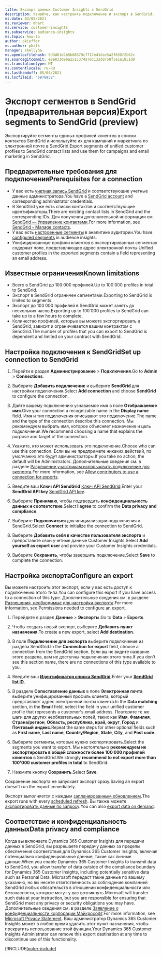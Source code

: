 ```yaml
---
title: Экспорт данных Customer Insights в SendGrid
description: Узнайте, как настроить подключение и экспорт в SendGrid.
ms.date: 03/03/2021
ms.reviewer: mhart
ms.service: customer-insights
ms.subservice: audience-insights
ms.topic: how-to
author: pkieffer
ms.author: philk
manager: shellyha
ms.openlocfilehash: 5d3d61d2b5b68079c7717e41dee5a2f698f2b62c
ms.sourcegitcommit: e8e03309ba2515374a70c132d0758f3e1e1851d0
ms.translationtype: HT
ms.contentlocale: ru-RU
ms.lasthandoff: 05/04/2021
ms.locfileid: "5976932"
---
```

# <a name="export-segments-to-sendgrid-preview"></a><span data-ttu-id="f0164-103">Экспорт сегментов в SendGrid (предварительная версия)</span><span class="sxs-lookup"><span data-stu-id="f0164-103">Export segments to SendGrid (preview)</span></span>

<span data-ttu-id="f0164-104">Экспортируйте сегменты единых профилей клиентов в списки контактов SendGrid и используйте их для кампаний и маркетинга по электронной почте в SendGrid.</span><span class="sxs-lookup"><span data-stu-id="f0164-104">Export segments of unified customer profiles to SendGrid contact lists and use them for campaigns and email marketing in SendGrid.</span></span> 

## <a name="prerequisites-for-a-connection"></a><span data-ttu-id="f0164-105">Предварительные требования для подключения</span><span class="sxs-lookup"><span data-stu-id="f0164-105">Prerequisites for a connection</span></span>

-   <span data-ttu-id="f0164-106">У вас есть [учетная запись SendGrid](https://sendgrid.com/) и соответствующие учетные данные администратора.</span><span class="sxs-lookup"><span data-stu-id="f0164-106">You have a [SendGrid account](https://sendgrid.com/) and corresponding administrator credentials.</span></span>
-   <span data-ttu-id="f0164-107">В SendGrid уже есть списки контактов и соответствующие идентификаторы.</span><span class="sxs-lookup"><span data-stu-id="f0164-107">There are existing contact lists in SendGrid and the corresponding IDs.</span></span> <span data-ttu-id="f0164-108">Для получения дополнительной информации см. [SendGrid — Управление контактами](https://sendgrid.com/docs/ui/managing-contacts/create-and-manage-contacts/#manage-contacts).</span><span class="sxs-lookup"><span data-stu-id="f0164-108">For more information, see [SendGrid - Manage contacts](https://sendgrid.com/docs/ui/managing-contacts/create-and-manage-contacts/#manage-contacts).</span></span>
-   <span data-ttu-id="f0164-109">У вас есть [настроенные сегменты](segments.md) в аналитике аудитории.</span><span class="sxs-lookup"><span data-stu-id="f0164-109">You have [configured segments](segments.md) in audience insights.</span></span>
-   <span data-ttu-id="f0164-110">Унифицированные профили клиентов в экспортированных сегментах содержат поле, представляющее адрес электронной почты.</span><span class="sxs-lookup"><span data-stu-id="f0164-110">Unified customer profiles in the exported segments contain a field representing an email address.</span></span>

## <a name="known-limitations"></a><span data-ttu-id="f0164-111">Известные ограничения</span><span class="sxs-lookup"><span data-stu-id="f0164-111">Known limitations</span></span>

- <span data-ttu-id="f0164-112">Всего в SendGrid до 100 000 профилей.</span><span class="sxs-lookup"><span data-stu-id="f0164-112">Up to 100'000 profiles in total to SendGrid.</span></span>
- <span data-ttu-id="f0164-113">Экспорт в SendGrid ограничен сегментами.</span><span class="sxs-lookup"><span data-stu-id="f0164-113">Exporting to SendGrid is limited to segments.</span></span>
- <span data-ttu-id="f0164-114">Экспорт до 100 000 профилей в SendGrid может занять до нескольких часов.</span><span class="sxs-lookup"><span data-stu-id="f0164-114">Exporting up to 100'000 profiles to SendGrid can take up to a few hours to complete.</span></span> 
- <span data-ttu-id="f0164-115">Количество профилей, которые вы можете экспортировать в SendGrid, зависит и ограничивается вашим контрактом с SendGrid.</span><span class="sxs-lookup"><span data-stu-id="f0164-115">The number of profiles that you can export to SendGrid is dependent and limited on your contract with SendGrid.</span></span>

## <a name="set-up-connection-to-sendgrid"></a><span data-ttu-id="f0164-116">Настройка подключения к SendGrid</span><span class="sxs-lookup"><span data-stu-id="f0164-116">Set up connection to SendGrid</span></span>

1. <span data-ttu-id="f0164-117">Перейти в раздел **Администрирование** > **Подключения**.</span><span class="sxs-lookup"><span data-stu-id="f0164-117">Go to **Admin** > **Connections**.</span></span>

1. <span data-ttu-id="f0164-118">Выберите **Добавить подключение** и выберите **SendGrid** для настройки подключения.</span><span class="sxs-lookup"><span data-stu-id="f0164-118">Select **Add connection** and choose **SendGrid** to configure the connection.</span></span>

1. <span data-ttu-id="f0164-119">Дайте вашему подключению узнаваемое имя в поле **Отображаемое имя**.</span><span class="sxs-lookup"><span data-stu-id="f0164-119">Give your connection a recognizable name in the **Display name** field.</span></span> <span data-ttu-id="f0164-120">Имя и тип подключения описывают это подключение.</span><span class="sxs-lookup"><span data-stu-id="f0164-120">The name and the type of the connection describe this connection.</span></span> <span data-ttu-id="f0164-121">Мы рекомендуем выбрать имя, которое объясняет назначение и цель подключения.</span><span class="sxs-lookup"><span data-stu-id="f0164-121">We recommend choosing a name that explains the purpose and target of the connection.</span></span>

1. <span data-ttu-id="f0164-122">Укажите, кто может использовать это подключение.</span><span class="sxs-lookup"><span data-stu-id="f0164-122">Choose who can use this connection.</span></span> <span data-ttu-id="f0164-123">Если вы не предпримете никаких действий, по умолчанию это будут администраторы.</span><span class="sxs-lookup"><span data-stu-id="f0164-123">If you take no action, the default will be Administrators.</span></span> <span data-ttu-id="f0164-124">Дополнительные сведения см. в разделе [Разрешение участникам использовать подключение для экспорта](connections.md#allow-contributors-to-use-a-connection-for-exports).</span><span class="sxs-lookup"><span data-stu-id="f0164-124">For more information, see [Allow contributors to use a connection for exports](connections.md#allow-contributors-to-use-a-connection-for-exports).</span></span>

1. <span data-ttu-id="f0164-125">Введите ваш **Ключ API SendGrid** [Ключ API SendGrid](https://sendgrid.com/docs/ui/account-and-settings/api-keys/).</span><span class="sxs-lookup"><span data-stu-id="f0164-125">Enter your **SendGrid API key** [SendGrid API key](https://sendgrid.com/docs/ui/account-and-settings/api-keys/).</span></span>

1. <span data-ttu-id="f0164-126">Выберите **Принимаю**, чтобы подтвердить **конфиденциальность данных и соответствие**.</span><span class="sxs-lookup"><span data-stu-id="f0164-126">Select **I agree** to confirm the **Data privacy and compliance**.</span></span>

1. <span data-ttu-id="f0164-127">Выберите **Подключиться** для инициализации подключения к SendGrid.</span><span class="sxs-lookup"><span data-stu-id="f0164-127">Select **Connect** to initialize the connection to SendGrid.</span></span>

1. <span data-ttu-id="f0164-128">Выберите **Добавить себя в качестве пользователя экспорта** и предоставьте свои учетные данные Customer Insights.</span><span class="sxs-lookup"><span data-stu-id="f0164-128">Select **Add yourself as export user** and provide your Customer Insights credentials.</span></span>

1. <span data-ttu-id="f0164-129">Выберите **Сохранить**, чтобы завершить подключение.</span><span class="sxs-lookup"><span data-stu-id="f0164-129">Select **Save** to complete the connection.</span></span>

## <a name="configure-an-export"></a><span data-ttu-id="f0164-130">Настройка экспорта</span><span class="sxs-lookup"><span data-stu-id="f0164-130">Configure an export</span></span>

<span data-ttu-id="f0164-131">Вы можете настроить этот экспорт, если у вас есть доступ к подключению этого типа.</span><span class="sxs-lookup"><span data-stu-id="f0164-131">You can configure this export if you have access to a connection of this type.</span></span> <span data-ttu-id="f0164-132">Дополнительные сведения см. в разделе [Разрешения, необходимые для настройки экспорта](export-destinations.md#set-up-a-new-export).</span><span class="sxs-lookup"><span data-stu-id="f0164-132">For more information, see [Permissions needed to configure an export](export-destinations.md#set-up-a-new-export).</span></span>

1. <span data-ttu-id="f0164-133">Перейдите в раздел **Данные** > **Экспорты**.</span><span class="sxs-lookup"><span data-stu-id="f0164-133">Go to **Data** > **Exports**.</span></span>

1. <span data-ttu-id="f0164-134">Чтобы создать новый экспорт, выберите **Добавить пункт назначения**.</span><span class="sxs-lookup"><span data-stu-id="f0164-134">To create a new export, select **Add destination**.</span></span>

1. <span data-ttu-id="f0164-135">В поле **Подключение для экспорта** выберите подключение из раздела SendGrid.</span><span class="sxs-lookup"><span data-stu-id="f0164-135">In the **Connection for export** field, choose a connection from the SendGrid section.</span></span> <span data-ttu-id="f0164-136">Если вы не видите название этого раздела, вам не доступны подключения этого типа.</span><span class="sxs-lookup"><span data-stu-id="f0164-136">If you don't see this section name, there are no connections of this type available to you.</span></span>

1. <span data-ttu-id="f0164-137">Введите ваш **[Идентификатор списка SendGrid](https://sendgrid.com/docs/ui/managing-contacts/create-and-manage-contacts/#manage-contacts)**.</span><span class="sxs-lookup"><span data-stu-id="f0164-137">Enter your **[SendGrid list ID](https://sendgrid.com/docs/ui/managing-contacts/create-and-manage-contacts/#manage-contacts)**.</span></span>

1. <span data-ttu-id="f0164-138">В разделе **Сопоставление данных** в поле **Электронная почта** выберите унифицированный профиль клиента, который представляет адрес электронной почты клиента.</span><span class="sxs-lookup"><span data-stu-id="f0164-138">In the **Data matching** section, in the **Email** field, select the field in your unified customer profile that represents a customer's email address.</span></span> <span data-ttu-id="f0164-139">Повторите те же шаги для других необязательных полей, таких как **Имя**, **Фамилия**, **Страна/регион**, **Область, республика, край, округ**, **Город** и **Почтовый индекс**.</span><span class="sxs-lookup"><span data-stu-id="f0164-139">Repeat the same steps for other optional fields such as **First name**, **Last name**, **Country/Region**, **State**, **City**, and **Post code**.</span></span>

1. <span data-ttu-id="f0164-140">Выберите сегменты, которые нужно экспортировать.</span><span class="sxs-lookup"><span data-stu-id="f0164-140">Select the segments you want to export.</span></span> <span data-ttu-id="f0164-141">Мы настоятельно **рекомендуем не экспортировать в общей сложности более 100 000 профилей клиентов** в SendGrid.</span><span class="sxs-lookup"><span data-stu-id="f0164-141">We strongly **recommend to not export more than 100'000 customer profiles in total** to SendGrid.</span></span> 

1. <span data-ttu-id="f0164-142">Нажмите кнопку **Сохранить**.</span><span class="sxs-lookup"><span data-stu-id="f0164-142">Select **Save**.</span></span>

<span data-ttu-id="f0164-143">Сохранение экспорта не запускает экспорт сразу.</span><span class="sxs-lookup"><span data-stu-id="f0164-143">Saving an export doesn't run the export immediately.</span></span>

<span data-ttu-id="f0164-144">Экспорт выполняется с каждым [запланированным обновлением](system.md#schedule-tab).</span><span class="sxs-lookup"><span data-stu-id="f0164-144">The export runs with every [scheduled refresh](system.md#schedule-tab).</span></span> <span data-ttu-id="f0164-145">Вы также можете [экспортировать данные по запросу](export-destinations.md#run-exports-on-demand).</span><span class="sxs-lookup"><span data-stu-id="f0164-145">You can also [export data on demand](export-destinations.md#run-exports-on-demand).</span></span> 

## <a name="data-privacy-and-compliance"></a><span data-ttu-id="f0164-146">Соответствие и конфиденциальность данных</span><span class="sxs-lookup"><span data-stu-id="f0164-146">Data privacy and compliance</span></span>

<span data-ttu-id="f0164-147">Когда вы включаете Dynamics 365 Customer Insights для передачи данных в SendGrid, вы разрешаете передачу данных за пределы обеспечения соответствия для Dynamics 365 Customer Insights, включая потенциально конфиденциальные данные, такие как личные данные.</span><span class="sxs-lookup"><span data-stu-id="f0164-147">When you enable Dynamics 365 Customer Insights to transmit data to SendGrid, you allow transfer of data outside of the compliance boundary for Dynamics 365 Customer Insights, including potentially sensitive data such as Personal Data.</span></span> <span data-ttu-id="f0164-148">Microsoft передаст такие данные по вашему указанию, но вы несете ответственность за соблюдение компанией SendGrid любых обязательств в отношении конфиденциальности или безопасности, которые могут у вас возникнуть.</span><span class="sxs-lookup"><span data-stu-id="f0164-148">Microsoft will transfer such data at your instruction, but you are responsible for ensuring that SendGrid meet any privacy or security obligations you may have.</span></span> <span data-ttu-id="f0164-149">Дополнительные сведения см. в разделе [Заявление о конфиденциальности корпорации Майкрософт](https://go.microsoft.com/fwlink/?linkid=396732).</span><span class="sxs-lookup"><span data-stu-id="f0164-149">For more information, see [Microsoft Privacy Statement](https://go.microsoft.com/fwlink/?linkid=396732).</span></span>
<span data-ttu-id="f0164-150">Ваш администратор Dynamics 365 Customer Insights может в любое время удалить этот пункт назначения, чтобы прекратить использование этой функции.</span><span class="sxs-lookup"><span data-stu-id="f0164-150">Your Dynamics 365 Customer Insights Administrator can remove this export destination at any time to discontinue use of this functionality.</span></span>


[!INCLUDE[footer-include](../includes/footer-banner.md)]